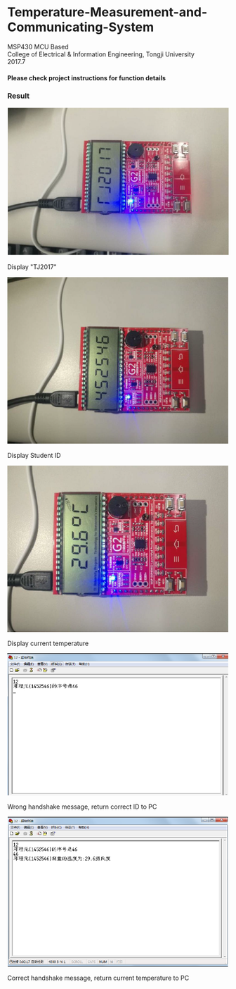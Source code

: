 # Temperature-Measurement-and-Communicating-System
  MSP430 MCU Based  
  College of Electrical & Information Engineering, Tongji University  
  2017.7

  #### Please check project instructions for function details
  
  ### Result
  ![image](https://raw.githubusercontent.com/DrvoiDcy7/Temperature-Measurement-and-Communicating-System/master/img/result1.png)  
  
  Display "TJ2017"
  
  ![image](https://raw.githubusercontent.com/DrvoiDcy7/Temperature-Measurement-and-Communicating-System/master/img/result2.png)  
  
  Display Student ID
  
  ![image](https://raw.githubusercontent.com/DrvoiDcy7/Temperature-Measurement-and-Communicating-System/master/img/result3.png)  
  
  Display current temperature
  
  ![image](https://raw.githubusercontent.com/DrvoiDcy7/Temperature-Measurement-and-Communicating-System/master/img/result4.png)  

  Wrong handshake message, return correct ID to PC
  
  ![image](https://raw.githubusercontent.com/DrvoiDcy7/Temperature-Measurement-and-Communicating-System/master/img/result5.png)
  
  Correct handshake message, return current temperature to PC